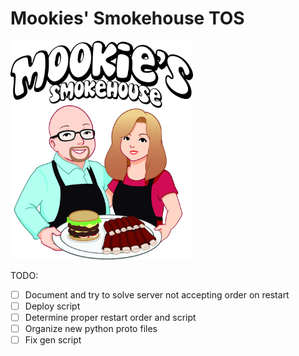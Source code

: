 # Mookies' Smokehouse TOS
<img src="assets/logo.png" height="350" alt="logo">

TODO:
- [ ] Document and try to solve server not accepting order on restart
- [ ] Deploy script
- [ ] Determine proper restart order and script
- [ ] Organize new python proto files
- [ ] Fix gen script
